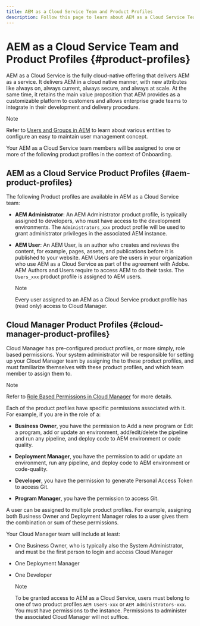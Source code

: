 ```yaml
---
title: AEM as a Cloud Service Team and Product Profiles
description: Follow this page to learn about AEM as a Cloud Service Team and Product Profiles.
---
```


# AEM as a Cloud Service Team and Product Profiles {#product-profiles}

AEM as a Cloud Service is the fully cloud-native offering that delivers AEM as a service. It delivers AEM in a cloud native manner, with new attributes like always on, always current, always secure, and always at scale. At the same time, it retains the main value proposition that AEM provides as a customizable platform to customers and allows enterprise grade teams to integrate in their development and delivery procedure.

>[!NOTE]
>Refer to [Users and Groups in AEM](https://experienceleague.adobe.com/docs/experience-manager-64/administering/security/security.html?lang=en#users-and-groups-in-aem) to learn about various entities to configure an easy to maintain user management concept.

Your AEM as a Cloud Service team members will be assigned to one or more of the following product profiles in the context of Onboarding.


## AEM as a Cloud Service Product Profiles  {#aem-product-profiles}
 
The following Product profiles are available in AEM as a Cloud Service team:

* **AEM Administrator**: An AEM Administrator product profile, is typically assigned to developers, who must have access to the development environments. The `Administrators_xxx` product profile will be used to grant administrator privileges in the associated AEM instance.

* **AEM User**: An AEM User, is an author who creates and reviews the content, for example, pages, assets, and publications before it is published to your website. AEM Users are the users in your organization who use AEM as a Cloud Service as part of the agreement with Adobe. AEM Authors and Users require to access AEM to do their tasks. The `Users_xxx` product profile is assigned to AEM users.

   >[!NOTE]
   >Every user assigned to an AEM as a Cloud Service product profile has (read only) access to Cloud Manager.

## Cloud Manager Product Profiles {#cloud-manager-product-profiles}

Cloud Manager has pre-configured product profiles, or more simply, role based permissions. Your system administrator will be responsible for setting up your Cloud Manager team by assigning the to these product profiles, and must familiarize themselves with these product profiles, and which team member to assign them to.
>[!NOTE]
>Refer to [Role Based Permissions in Cloud Manager](/help/onboarding/what-is-required/user-roles-permissions.md) for more details.

Each of the product profiles have specific permissions associated with it. For example, if you are in the role of a:

* **Business Owner**, you have the permission to Add a new program or Edit a program, add or update an environment, add/edit/delete the pipeline and run any pipeline, and deploy code to AEM environment or code quality.

* **Deployment Manager**, you have the permission to add or update an environment, run any pipeline, and deploy code to AEM environment or code-quality.

* **Developer**, you have the permission to generate Personal Access Token to access Git.

* **Program Manager**, you have the permission to  access Git.

A user can be assigned to multiple product profiles. For example, assigning both Business Owner and Deployment Manager roles to a user gives them the combination or sum of these permissions. 

Your Cloud Manager team will include at least:

* One Business Owner,  who is typically also the System Administrator, and must be the first person to login and access Cloud Manager 
* One Deployment Manager
* One Developer

   >[!NOTE]
   >To be granted access to AEM as a Cloud Service, users must belong to one of two product profiles `AEM Users-xxx` or `AEM Administrators-xxx`. You must have permissions to the instance. Permissions to administer the associated Cloud Manager will not suffice.